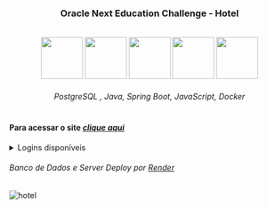 <h3 align="center"> Oracle Next Education Challenge - Hotel </h3>

<br>

<div align="center">
 
<img width="75px" height="75px" src="https://github.com/lucas-adm/one-challenge-springboot-forum/assets/118030896/963da4e2-d3ff-4de2-902c-14308618c84e">
<img width="75px" height="75px" src="https://github.com/lucas-adm/one-challenge-springboot-forum/assets/118030896/92fc976d-58fa-40b1-bf2e-6769f63831ad">
<img width="75px" height="75px" src="https://github.com/lucas-adm/one-challenge-springboot-hotel/assets/118030896/ba256dce-7970-404f-8ebc-93e482480e77">
<img width="75px" height="75px" src="https://github.com/lucas-adm/one-challenge-springboot-hotel/assets/118030896/d9ea1b67-961e-4ce5-a236-dc29c18b225c">
<img width="75px" height="75px" src="https://github.com/lucas-adm/one-challenge-springboot-hotel/assets/118030896/498fd551-bb05-4d22-8560-a14b3f1d076c">

###### PostgreSQL , Java, Spring Boot, JavaScript, Docker

</div>

#

#### Para acessar o site <a href="https://lucas-adm.github.io/one-challenge-springboot-hotel/">*clique aqui*</a>

<details>
 <summary>Logins disponíveis</summary>
 
```js
"nomes": root, alura, oracle, admin
"senhas": root, alura, oracle, admin
```

</details>

###### Banco de Dados e Server Deploy por <a href="https://render.com">*Render*</a>

![hotel](https://i.imgur.com/TV6x4Wv.png)
